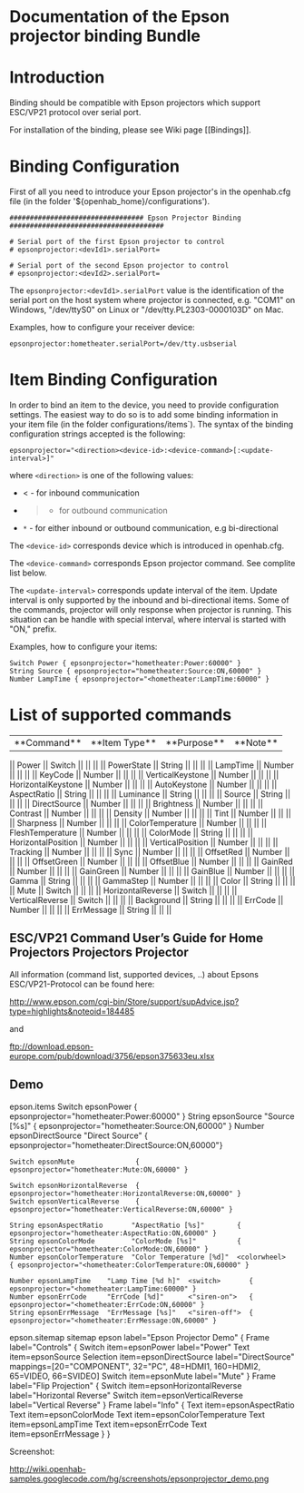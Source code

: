 # Documentation of the Epson projector binding Bundle

# Introduction

Binding should be compatible with Epson projectors which support ESC/VP21 protocol over serial port.

For installation of the binding, please see Wiki page [[Bindings]].

# Binding Configuration

First of all you need to introduce your Epson projector's in the openhab.cfg file (in the folder '${openhab_home}/configurations').

    ################################# Epson Projector Binding ######################################
    
    # Serial port of the first Epson projector to control 
    # epsonprojector:<devId1>.serialPort=
    
    # Serial port of the second Epson projector to control 
    # epsonprojector:<devId2>.serialPort=

The `epsonprojector:<devId1>.serialPort` value is the identification of the serial port on the host system where projector is connected, e.g. "COM1" on Windows, "/dev/ttyS0" on Linux or "/dev/tty.PL2303-0000103D" on Mac.

Examples, how to configure your receiver device:

    epsonprojector:hometheater.serialPort=/dev/tty.usbserial

# Item Binding Configuration

In order to bind an item to the device, you need to provide configuration settings. The easiest way to do so is to add some binding information in your item file (in the folder configurations/items`). The syntax of the binding configuration strings accepted is the following:

    epsonprojector="<direction><device-id>:<device-command>[:<update-interval>]"

where `<direction>` is one of the following values:
- < - for inbound communication
- > - for outbound communication
- `*` - for either inbound or outbound communication, e.g bi-directional

The `<device-id>` corresponds device which is introduced in openhab.cfg.

The `<device-command>` corresponds Epson projector command. See complite list below.

The `<update-interval>` corresponds update interval of the item. Update interval is only supported by the inbound and bi-directional items. Some of the commands, projector will only response when projector is running. This situation can be handle with special interval, where interval is started with "ON," prefix. 

Examples, how to configure your items:

    Switch Power { epsonprojector="hometheater:Power:60000" }
    String Source { epsonprojector="hometheater:Source:ON,60000" }
    Number LampTime { epsonprojector="<hometheater:LampTime:60000" }

# List of supported commands

<table>
  <tr><td>**Command**</td><td>**Item Type**</td><td>**Purpose**</td><td>**Note**</td></tr>
</table>
|| Power || Switch ||  ||  || 
|| PowerState || String ||  ||  || 
|| LampTime || Number ||  ||  || 
|| KeyCode || Number ||  ||  || 
|| VerticalKeystone || Number ||  ||  || 
|| HorizontalKeystone || Number ||  ||  || 
|| AutoKeystone || Number ||  ||  || 
|| AspectRatio || String ||  ||  || 
|| Luminance || String ||  ||  || 
|| Source || String ||  ||  || 
|| DirectSource || Number ||  ||  || 
|| Brightness || Number ||  ||  || 
|| Contrast || Number ||  ||  || 
|| Density || Number ||  ||  || 
|| Tint || Number ||  ||  || 
|| Sharpness || Number ||  ||  || 
|| ColorTemperature || Number ||  ||  || 
|| FleshTemperature || Number ||  ||  || 
|| ColorMode || String ||  ||  || 
|| HorizontalPosition || Number ||  ||  || 
|| VerticalPosition || Number ||  ||  || 
|| Tracking || Number ||  ||  || 
|| Sync || Number ||  ||  || 
|| OffsetRed || Number ||  ||  || 
|| OffsetGreen || Number ||  ||  || 
|| OffsetBlue || Number ||  ||  || 
|| GainRed || Number ||  ||  || 
|| GainGreen || Number ||  ||  || 
|| GainBlue || Number ||  ||  || 
|| Gamma || String ||  ||  || 
|| GammaStep || Number ||  ||  || 
|| Color || String ||  ||  || 
|| Mute || Switch ||  ||  || 
|| HorizontalReverse || Switch ||  ||  || 
|| VerticalReverse || Switch ||  ||  || 
|| Background || String ||  ||  || 
|| ErrCode || Number ||  ||  || 
|| ErrMessage || String ||  ||  || 

## ESC/VP21 Command User’s Guide for Home Projectors Projectors Projector

All information (command list, supported devices, ..) about Epsons ESC/VP21-Protocol can be found here:

http://www.epson.com/cgi-bin/Store/support/supAdvice.jsp?type=highlights&noteoid=184485

and

ftp://download.epson-europe.com/pub/download/3756/epson375633eu.xlsx

## Demo

epson.items
    Switch epsonPower                          { epsonprojector="hometheater:Power:60000" }
    String epsonSource        "Source [%s]"    { epsonprojector="hometheater:Source:ON,60000" }
    Number epsonDirectSource  "Direct Source"  { epsonprojector="hometheater:DirectSource:ON,60000"}
    
    Switch epsonMute               { epsonprojector="hometheater:Mute:ON,60000" }
    
    Switch epsonHorizontalReverse  { epsonprojector="hometheater:HorizontalReverse:ON,60000" }
    Switch epsonVerticalReverse    { epsonprojector="hometheater:VerticalReverse:ON,60000" }
    
    String epsonAspectRatio       "AspectRatio [%s]"        { epsonprojector="hometheater:AspectRatio:ON,60000" }
    String epsonColorMode         "ColorMode [%s]"          { epsonprojector="hometheater:ColorMode:ON,60000" }
    Number epsonColorTemperature  "Color Temperature [%d]"  <colorwheel>   { epsonprojector="<hometheater:ColorTemperature:ON,60000" }
    
    Number epsonLampTime    "Lamp Time [%d h]"  <switch>       { epsonprojector="<hometheater:LampTime:60000" }
    Number epsonErrCode     "ErrCode [%d]"      <"siren-on">   { epsonprojector="<hometheater:ErrCode:ON,60000" }
    String epsonErrMessage  "ErrMessage [%s]"   <"siren-off">  { epsonprojector="<hometheater:ErrMessage:ON,60000" }

epson.sitemap
    sitemap epson label="Epson Projector Demo"
    {
        Frame label="Controls" {
            Switch     item=epsonPower         label="Power"
            Text       item=epsonSource
            Selection  item=epsonDirectSource  label="DirectSource" mappings=[20="COMPONENT", 32="PC", 48=HDMI1, 160=HDMI2, 65=VIDEO, 66=SVIDEO]
            Switch     item=epsonMute label="Mute"
        }
        Frame label="Flip Projection" {
            Switch  item=epsonHorizontalReverse label="Horizontal Reverse"
            Switch  item=epsonVerticalReverse   label="Vertical Reverse"
        }
        Frame label="Info" {
            Text  item=epsonAspectRatio
            Text  item=epsonColorMode
            Text  item=epsonColorTemperature
            Text  item=epsonLampTime
            Text  item=epsonErrCode
            Text  item=epsonErrMessage
        }
    }

Screenshot:

http://wiki.openhab-samples.googlecode.com/hg/screenshots/epsonprojector_demo.png